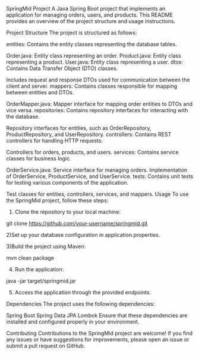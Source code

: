 SpringMid Project
A Java Spring Boot project that implements an application for managing orders, users, and products. This README provides an overview of the project structure and usage instructions.

Project Structure
The project is structured as follows:

entities: Contains the entity classes representing the database tables.

Order.java: Entity class representing an order.
Product.java: Entity class representing a product.
User.java: Entity class representing a user.
dtos: Contains Data Transfer Object (DTO) classes.

Includes request and response DTOs used for communication between the client and server.
mappers: Contains classes responsible for mapping between entities and DTOs.

OrderMapper.java: Mapper interface for mapping order entities to DTOs and vice versa.
repositories: Contains repository interfaces for interacting with the database.

Repository interfaces for entities, such as OrderRepository, ProductRepository, and UserRepository.
controllers: Contains REST controllers for handling HTTP requests.

Controllers for orders, products, and users.
services: Contains service classes for business logic.

OrderService.java: Service interface for managing orders.
Implementation of OrderService, ProductService, and UserService.
tests: Contains unit tests for testing various components of the application.

Test classes for entities, controllers, services, and mappers.
Usage
To use the SpringMid project, follow these steps:

1) Clone the repository to your local machine:

git clone https://github.com/your-username/springmid.git

2)Set up your database configuration in application.properties.

3)Build the project using Maven:

mvn clean package

4) Run the application:

java -jar target/springmid.jar

5) Access the application through the provided endpoints.

Dependencies
The project uses the following dependencies:

Spring Boot
Spring Data JPA
Lombok
Ensure that these dependencies are installed and configured properly in your environment.

Contributing
Contributions to the SpringMid project are welcome! If you find any issues or have suggestions for improvements, please open an issue or submit a pull request on GitHub.
